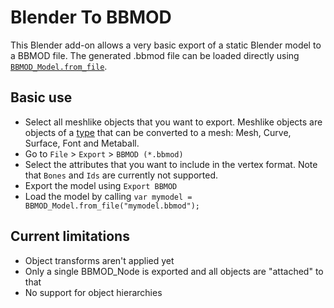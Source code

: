 # Blender To BBMOD
This Blender add-on allows a very basic export of a static Blender model
to a BBMOD file. The generated .bbmod file can be loaded directly using [`BBMOD_Model.from_file`](https://github.com/blueburn-cz/BBMOD/blob/40a0fe0ad18752a672f8287b90fb89a42d6bc3d2/BBMOD_GML/scripts/BBMOD_Model/BBMOD_Model.gml#L159).

## Basic use
* Select all meshlike objects that you want to export. Meshlike objects are objects
of a [type](https://docs.blender.org/manual/en/latest/scene_layout/object/types.html) that can be converted to a mesh: Mesh, Curve, Surface, Font and Metaball.
* Go to `File` > `Export` > `BBMOD (*.bbmod)`
* Select the attributes that you want to include in the vertex format. Note that
`Bones` and `Ids` are currently not supported.
* Export the model using `Export BBMOD`
* Load the model by calling `var mymodel = BBMOD_Model.from_file("mymodel.bbmod");`

## Current limitations
* Object transforms aren't applied yet
* Only a single BBMOD_Node is exported and all objects are "attached" to that
* No support for object hierarchies
